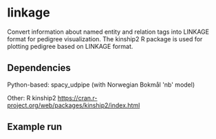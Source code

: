 # linkage
Convert information about named entity and relation tags into LINKAGE format for pedigree visualization.
The kinship2 R package is used for plotting pedigree based on LINKAGE format.

## Dependencies

Python-based:
spacy_udpipe (with Norwegian Bokmål 'nb' model)

Other:
R
kinship2 https://cran.r-project.org/web/packages/kinship2/index.html


## Example run
